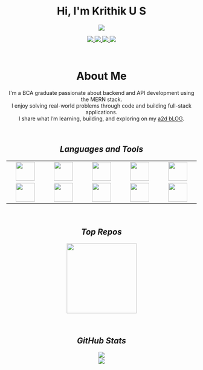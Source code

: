 <h1 align="center">Hi, I'm Krithik U S</h1>

<p align="center">
  <img src="https://readme-typing-svg.herokuapp.com?font=Inter&size=20&duration=3000&pause=1000&center=true&vCenter=true&width=500&lines=BCA+Graduate;MERN+Stack+Enthusiast;Backend+%26+API+Developer;AI+%7C+ML+Beginner" />
</p>

<p align="center">
  <a href="mailto:krithikus2004@gmail.com">
    <img src="https://img.shields.io/badge/Gmail-D14836?style=for-the-badge&logo=gmail&logoColor=white" />
  </a>
  <a href="https://www.linkedin.com/in/krithik-u-s-a545a4326">
    <img src="https://img.shields.io/badge/LinkedIn-0A66C2?style=for-the-badge&logo=linkedin&logoColor=white" />
  </a>
  <a href="https://krithik.onrender.com/">
    <img src="https://img.shields.io/badge/Portfolio-111111?style=for-the-badge&logo=vercel&logoColor=white" />
  </a>
  <a href="https://github.com/KRITHIKus">
    <img src="https://img.shields.io/badge/GitHub-000000?style=for-the-badge&logo=github&logoColor=white" />
  </a>
</p>

<br>

<h1 align="center">About Me</h1>

<p align="center">
  I'm a BCA graduate passionate about backend and API development using the MERN stack.<br>
  I enjoy solving real-world problems through code and building full-stack applications.<br>
  I share what I’m learning, building, and exploring on my <a href="https://a2d-blog.onrender.com/" target="_blank">a2d bLOG</a>.
</p>

<br>

<h2 align='center'><i>Languages and Tools</i></h2>

<table width="100%">
  <tr>
    <td align="center" width="190">
      <img src="https://cdn.jsdelivr.net/gh/devicons/devicon/icons/typescript/typescript-original.svg" height="50" />
    </td>
    <td align="center" width="190">
      <img src="https://cdn.jsdelivr.net/gh/devicons/devicon/icons/javascript/javascript-original.svg" height="50" />
    </td>
    <td align="center" width="190">
      <img src="https://cdn.jsdelivr.net/gh/devicons/devicon/icons/react/react-original.svg" height="50" />
    </td>
    <td align="center" width="190">
      <img src="https://cdn.jsdelivr.net/gh/devicons/devicon/icons/postman/postman-original.svg" height="50" />
    </td>
    <td align="center" width="190">
      <img src="https://cdn.jsdelivr.net/gh/devicons/devicon/icons/html5/html5-original.svg" height="50" />
    </td>
  </tr>
  <tr>
    <td align="center" width="190">
      <img src="https://cdn.jsdelivr.net/gh/devicons/devicon/icons/mongodb/mongodb-original.svg" height="50" />
    </td>
    <td align="center" width="190">
      <img src="https://cdn.jsdelivr.net/gh/devicons/devicon/icons/nodejs/nodejs-original.svg" height="50" />
    </td>
    <td align="center" width="190">
      <img src="https://cdn.jsdelivr.net/gh/devicons/devicon/icons/express/express-original.svg" height="50" />
    </td>
    <td align="center" width="190">
      <img src="https://cdn.jsdelivr.net/gh/devicons/devicon/icons/firebase/firebase-plain.svg" height="50" />
    </td>
    <td align="center" width="190">
      <img src="https://cdn.jsdelivr.net/gh/devicons/devicon/icons/tailwindcss/tailwindcss-plain.svg" height="50" />
    </td>
  </tr>
</table>


<br>

<h2 align='center'><i>Top Repos</i></h2>

<p align="center">
  <a href="https://github.com/KRITHIKus/safelink">
    <img src="https://github-readme-stats.vercel.app/api/pin/?username=KRITHIKus&repo=safelink&theme=radical&hide_border=false" height="185" />
  </a>
</p>

<br>

<h2 align='center'><i>GitHub Stats</i></h2>

<p align="center">
  <img src="https://github-readme-stats.vercel.app/api?username=KRITHIKus&show_icons=true&theme=radical&hide_border=false" />
  <br>
  <img src="https://github-readme-streak-stats.herokuapp.com?user=KRITHIKus&theme=radical&hide_border=false" />
</p>
